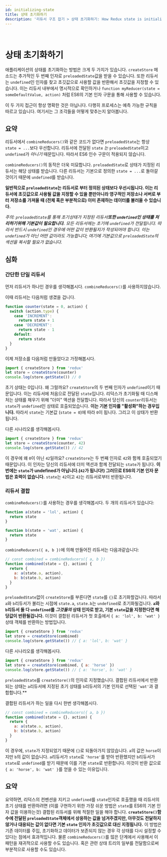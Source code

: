 ```yaml
---
id: initializing-state
title: 상태 초기화하기
description: '리듀서 구조 잡기 > 상태 초기화하기: How Redux state is initialized'
---
```


&nbsp;

# 상태 초기화하기

애플리케이션의 상태를 초기화하는 방법은 크게 두 가지가 있습니다. `createStore` 메소드는 추가적인 두 번째 인자로 `preloadedState`값을 받을 수 있습니다. 또한 리듀서는 `undefined`인 인자를 찾고 초깃값으로 사용할 값을 반환해서 초깃값을 지정할 수 있습니다. 이는 리듀서 내부에서 명시적으로 확인하거나 `function myReducer(state = someDefaultValue, action)` 처럼 ES6의 기본 인자 구문을 통해 사용할 수 있습니다.

이 두 가지 접근이 항상 명확한 것은 아닙니다. 다행히 프로세스는 예측 가능한 규칙을 따르고 있습니다. 여기서는 그 조각들을 어떻게 맞추는지 알아봅니다.

## 요약

리듀서에서 `combineReducers()`와 같은 코드가 없다면 `preloadedState`는 항상 `state = ...`보다 우선합니다. 리듀서에 전달된 `state` _는_ `preloadedState`이고 `undefined`가 _아니기_ 때문입니다. 따라서 ES6 인수 구문이 적용되지 않습니다.

`combineReducers()`의 동작은 더욱 미묘합니다. `preloadedState`로 상태가 지정된 리듀서는 해당 상태를 받습니다. 다른 리듀서는 기본으로 정의한 `state = ...`로 돌아갈 것이기 때문에 `undefined`를 받습니다.

**일반적으로 `preloadedState`는 리듀서로 부터 정의된 상태보다 우선시됩니다. 이는 리듀서에 초깃값으로 사용될 값을 지정할 수 있을 뿐만아니라 영구적인 저장소나 서버로 부터 저장소를 가져올 때 (전체 혹은 부분적으로) 이미 존재하는 데이터를 불러올 수 있습니다.**

_주의: `preloadedState`를 통해 초기상태가 지정된 리듀서**또한 `undefined`인 상태를 처리하기위해 기본값이 필요합니다.** 모든 리듀서에는 초기에 `undefined`가 전달됩니다. 따라서 반드시 `undefined`인 경우에 어떤 값이 반환될지가 작성되어야 합니다. 이는 `undefined`가 아닌 어떤 값이라도 가능합니다; 여기에 기본값으로 `preloadedState`의 섹션을 복사할 필요가 없습니다._

## 심화

### 간단한 단일 리듀서

먼저 리듀서가 하나인 경우를 생각해봅시다. `combineReducers()`를 사용하지않습니다.

이때 리듀서는 다음처럼 생겼을 겁니다.

```js
function counter(state = 0, action) {
  switch (action.type) {
    case 'INCREMENT':
      return state + 1
    case 'DECREMENT':
      return state - 1
    default:
      return state
  }
}
```

이제 저장소를 다음처럼 만들었다고 가정해봅시다.

```js
import { createStore } from 'redux'
let store = createStore(counter)
console.log(store.getState()) // 0
```

초기 상태는 0입니다. 왜 그럴까요? `createStore`의 두 번째 인자가 `undefined`이기 때문입니다. 이는 리듀서에 처음으로 전달된 `state`입니다. 리덕스가 초기화될 때 디스패처는 상태를 채우기 위해 "더미" 액션을 전달합니다. 따라서 당신의 `counter`리듀서는 `state`가 `undefined`인 상태로 호출되었습니다. **이는 기본 인자를 "활성화"하는 경우입니다.** 따라서 `state`는 기본값 (`state = 0`)에 따라 `0`이 됩니다. 그리고 이 상태가 반환됩니다.

다른 시나리오를 생각해봅시다.

```js
import { createStore } from 'redux'
let store = createStore(counter, 42)
console.log(store.getState()) // 42
```

이 경우에 왜 `0`이 아닌 `42`일까요? `createStore`는 두 번째 인자로 `42`와 함께 호출되었기 때문입니다. 이 인자는 당신의 리듀서에 더미 액션과 함께 전달되는 `state`가 됩니다. **이번에는 `state`가 undefined가 아닙니다.(`42`가 됩니다!) 그러므로 ES6의 기본 인자 문법은 효력이 없습니다.** `state`는 `42`이고 `42`는 리듀서로부터 반환됩니다.

### 리듀서 결합

`combineReducers()`를 사용하는 경우를 생각해봅시다.
두 개의 리듀서가 있습니다:

```js
function a(state = 'lol', action) {
  return state
}

function b(state = 'wat', action) {
  return state
}
```

`combineReducers({ a, b })`에 의해 만들어진 리듀서는 다음과같습니다:

```js
// const combined = combineReducers({ a, b })
function combined(state = {}, action) {
  return {
    a: a(state.a, action),
    b: b(state.b, action)
  }
}
```

`preloadedState`없이 `createStore`를 부른다면 `state`를 `{}`로 초기화할겁니다. 따라서 `a`와 `b`리듀서가 불리는 시점에 `state.a`, `state.b`는 `undefined`로 초기화될겁니다. **`a`와 `b`리듀서 둘 다 `undefined`를 _그것들의_ 상태 인자로 받고, 기본 `state`값을 지정한다면 해당값이 반환될겁니다.** 이것이 결합된 리듀서가 첫 호출에서 `{ a: 'lol', b: 'wat' }` 상태 객체를 반환하는 방법입니다.

```js
import { createStore } from 'redux'
let store = createStore(combined)
console.log(store.getState()) // { a: 'lol', b: 'wat' }
```

다른 시나리오를 생각해봅시다.

```js
import { createStore } from 'redux'
let store = createStore(combined, { a: 'horse' })
console.log(store.getState()) // { a: 'horse', b: 'wat' }
```

`preloadedState`를 `createStore()`의 인자로 지정했습니다. 결합된 리듀서에서 반환되는 상태는 `a`리듀서에 지정된 초기 상태를 `b`리듀서의 기본 인자로 선택된 `'wat'`과 결합합니다.\*\*

결합된 리듀서가 하는 일을 다시 한번 생각해봅시다.

```js
// const combined = combineReducers({ a, b })
function combined(state = {}, action) {
  return {
    a: a(state.a, action),
    b: b(state.b, action)
  }
}
```

이 경우에, `state`가 지정되었기 때문에 `{}`로 되돌아가지 않았습니다. `a`의 값은 `horse`이지만 `b`의 값이 없습니다. `a`리듀서가 `state`로 `'horse'`를 받아 반환했지만 `b`리듀서가 `state`로 `undefined`를 받기 때문에 이를 기본 `state`로 반환합니다. 이것이 반환 값으로 `{ a: 'horse', b: 'wat' }`를 얻을 수 있는 이유입니다.

## 요약

요약하면, 리덕스의 컨벤션을 지키고 `undefined`를 `state`인자로 호출했을 때 리듀서의 초기 상태를 반환하려면 (이를 구현하기 위한 가장 쉬운 방법은 `state`를 ES6의 기본 인자 값을 이용하는것) 결합된 리듀서를 위해 적절한 일을 해야 합니다. **`createStore()`함수에 전달된 `preloadedState`객체에서 상응하는 값을 넘겨주겠지만, 아무것도 전달하지 않거나 대응되는 값이 없다면 기본 `state` 인자가 초깃값으로 대신 지정됩니다.** 이 방법은 기존 데이터를 주입, 초기화하고 데이터가 보존되지 않는 경우 각 상태를 다시 설정할 수 있다는 점에서 효과적입니다. 물론 `combineReducers()`를 많은 단계에서 사용해서 이 패턴을 재귀적으로 사용할 수도 있습니다. 혹은 관련 상태 트리의 일부를 전달함으로써 부분적으로 사용할 수도 있습니다.
